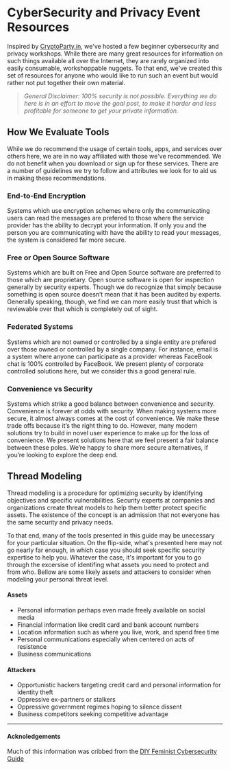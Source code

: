 # CyberSecurity and Privacy Event Resources

Inspired by [CryptoParty.in](cryptoparty.in), we've hosted a few beginner cybersecurity and privacy workshops. While there are many great resources for information on such things available all over the Internet, they are rarely organized into easily consumable, workshoppable nuggets. To that end, we've created this set of resources for anyone who would like to run such an event but would rather not put together their own material.

> *General Disclaimer: 100% security is not possible. Everything we do here is in an effort to move the goal post, to make it harder and less profitable for someone to get your private information.*

## How We Evaluate Tools

While we do recommend the usage of certain tools, apps, and services over others here, we are in no way affiliated with those we've recommended. We do not benefit when you download or sign up for these services. There are a number of guidelines we try to follow and attributes we look for to aid us in making these recommendations.

### End-to-End Encryption

Systems which use encryption schemes where only the communicating users can read the messages are prefered to those where the service provider has the ability to decrypt your information. If only you and the person you are communicating with have the ability to read your messages, the system is considered far more secure.

### Free or Open Source Software

Systems which are built on Free and Open Source software are preferred to those which are proprietary. Open source software is open for inspection generally by security experts. Though we do recognize that simply because something is open source doesn’t mean that it has been audited by experts. Generally speaking, though, we find we can more easily trust that which is reviewable over that which is completely out of sight.

### Federated Systems

Systems which are not owned or controlled by a single entity are prefered over those owned or controlled by a single company. For instance, email is a system where anyone can participate as a provider whereas FaceBook chat is 100% controlled by FaceBook. We present plenty of corporate controlled solutions here, but we consider this a good general rule.

### Convenience vs Security

Systems which strike a good balance between convenience and security. Convenience is forever at odds with security. When making systems more secure, it almost always comes at the cost of convenience. We make these trade offs because it’s the right thing to do. However, many modern solutions try to build in novel user experience to make up for the loss of convenience. We present solutions here that we feel present a fair balance between these poles. We’re happy to share more secure alternatives, if you’re looking to explore the deep end.

## Thread Modeling

Thread modeling is a procedure for optimizing security by identifying objectives and specific vulnerabilities. Security experts at companies and organizations create threat models to help them better protect specific assets. The existence of the concept is an admission that not everyone has the same security and privacy needs.

To that end, many of the tools presented in this guide may be unecessary for your particular situation. On the flip-side, what's presented here may not go nearly far enough, in which case you should seek specific security expertise to help you. Whatever the case, it's important for you to go through the excersise of identifing what assets you need to protect and from who. Bellow are some likely assets and attackers to consider when modeling your personal threat level.

#### Assets
* Personal information perhaps even made freely available on social media
* Financial information like credit card and bank account numbers
* Location information such as where you live, work, and spend free time
* Personal communications especially when centered on acts of resistence
* Business communications

#### Attackers
* Opportunistic hackers targeting credit card and personal information for identity theft
* Oppressive ex-partners or stalkers
* Oppressive government regimes hoping to silence dissent
* Business competitors seeking competitive advantage

-----

#### Acknoledgements

Much of this information was cribbed from the [DIY Feminist Cybersecurity Guide](https://hackblossom.org/cybersecurity/)
